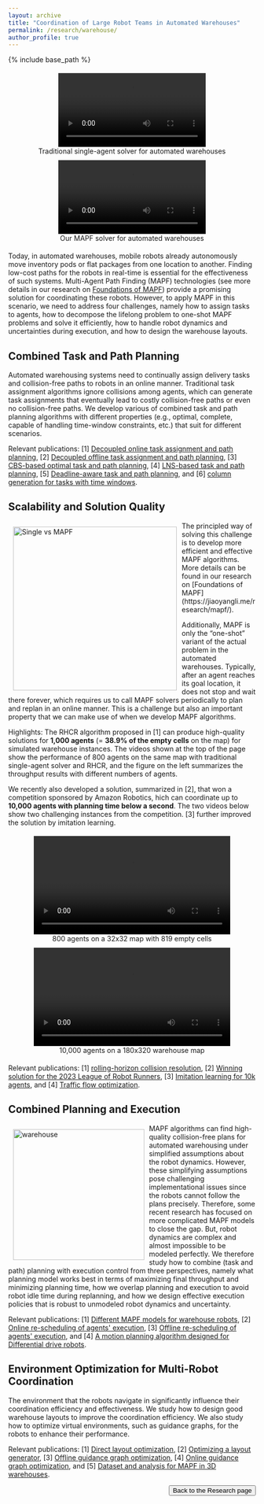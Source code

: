 ```yaml
---
layout: archive
title: "Coordination of Large Robot Teams in Automated Warehouses"
permalink: /research/warehouse/
author_profile: true
---
```


{% include base_path %}

<div style="display: flex; flex-wrap: wrap; text-align: center">
    <div style="min-width:300px;flex: 1;margin: 5px;">
        <video width="300px" autoplay loop controls> 
            <source type="video/mp4" src="https://jiaoyangli.me/images/Single+_800agents-8x.mp4" /> 
        </video>
        <figcaption>Traditional single-agent solver for automated warehouses</figcaption>
    </div>
    <div style="min-width:300px;flex: 1;margin: 5px;">
        <video width="300px" autoplay loop controls> 
            <source type="video/mp4" src="https://jiaoyangli.me/images/PBS_w=10_800agents-8x.mp4" /> 
        </video>
        <figcaption>Our MAPF solver for automated warehouses</figcaption>
    </div>
</div>
<div style="clear:both;"></div>

Today, in automated warehouses, 
mobile robots already autonomously move inventory pods or flat packages from one location to another. 
Finding low-cost paths for the robots in real-time is essential for the effectiveness of such systems. 
Multi-Agent Path Finding (MAPF) technologies
(see more details in our research on <a href="https://jiaoyangli.me/research/mapf/">Foundations of MAPF</a>)
provide a promising solution for coordinating these robots.
However, to apply MAPF in this scenario, we need to address four challenges, namely 
how to assign tasks to agents, 
how to decompose the lifelong problem to one-shot MAPF problems and solve it efficiently,
how to handle robot dynamics and uncertainties during execution, and
how to design the warehouse layouts. 


## Combined Task and Path Planning

Automated warehousing systems need to continually assign delivery tasks and collision-free paths to robots 
in an online manner. Traditional task assignment algorithms ignore collisions among agents, 
which can generate task assignments that eventually lead to costly collision-free paths or even no collision-free paths.
We develop various of combined task and path planning algorithms with different properties 
(e.g., optimal, complete, capable of handling time-window constraints, etc.) that suit for different scenarios.

Relevant publications: 
[1] [Decoupled online task assignment and path planning](https://jiaoyangli.me/publications/MaAAMAS17), 
[2] [Decoupled offline task assignment and path planning](https://jiaoyangli.me/publications/LiuAAMAS19), 
[3] [CBS-based optimal task and path planning](https://jiaoyangli.me/publications/ZhongICRA22), 
[4] [LNS-based task and path planning](https://jiaoyangli.me/publications/XuIROS22),
[5] [Deadline-aware task and path planning](https://jiaoyangli.me/publications/HuangHSI22), and
[6] [column generation for tasks with time windows](https://arxiv.org/abs/2103.08835 "Preprint 2021").


## Scalability and Solution Quality

<img src="https://jiaoyangli.me/images/single-vs-mapf.png" style="float:left;width:250pt;padding:10px;"  alt="Single vs MAPF"/>
The principled way of solving this challenge is to develop more efficient and effective MAPF algorithms. 
More details can be found in our research on [Foundations of MAPF](https://jiaoyangli.me/research/mapf/).

Additionally, MAPF is only the “one-shot” variant of the actual problem in the automated warehouses. 
Typically, after an agent reaches its goal location, it does not stop and wait there forever, 
which requires us to call MAPF solvers periodically to plan and replan in an online manner.
This is a challenge but also an important property that we can make use of when we develop MAPF algorithms.

Highlights:
The RHCR algorithm proposed in [1] can produce high-quality solutions for **1,000 agents** (= **38.9% of the empty cells** on the map) for simulated warehouse instances. 
The videos shown at the top of the page 
show the performance of 800 agents on the same map with traditional single-agent solver and RHCR, and 
the figure on the left summarizes the throughput results with different numbers of agents.

We recently also developed a solution, summarized in [2], that won a competition sponsored by Amazon Robotics, 
hich can coordinate up to **10,000 agents with planning time below a second**. 
The two videos below show two challenging instances from the competition.
[3] further improved the solution by imitation learning. 

<div style="display: flex; flex-wrap: wrap; text-align: center">
    <div style="min-height:200px;flex: 1;margin: 5px;">
        <video height="200px" autoplay loop controls> 
            <source type="video/mp4" src="/images/random-800agents.mp4" /> 
        </video>
        <figcaption>800 agents on a 32x32 map with 819 empty cells</figcaption>
    </div>
    <div style="min-height:200px;flex: 1;margin: 5px;">
        <video height="200px" autoplay loop controls> 
            <source type="video/mp4" src="/images/warehouse-10kagents.mp4" /> 
        </video>
        <figcaption>10,000 agents on a 180x320 warehouse map</figcaption>
    </div>
</div>
<div style="clear:both;"></div>

Relevant publications: 
[1] [rolling-horizon collision resolution](publications/LiAAAI21lifelong),
[2] [Winning solution for the 2023 League of Robot Runners](publications/JiangSoCS24), 
[3] [Imitation learning for 10k agents](publications/JiangICRA25), and
[4] [Traffic flow optimization](/publications/ChenAAAI24).


## Combined Planning and Execution

<img src="https://jiaoyangli.me/images/warehouse-5x.gif" style="float:left;width:200pt;padding:10px;"  alt="warehouse"/>
MAPF algorithms can find high-quality collision-free plans for automated warehousing 
under simplified assumptions about the robot dynamics. 
However, these simplifying assumptions pose challenging implementational issues 
since the robots cannot follow the plans precisely. 
Therefore, some recent  research  has  focused  on  more  complicated MAPF models to close the gap.
But, robot dynamics are complex and almost impossible to be modeled perfectly.
We therefore study how  to combine (task and path) planning with execution control from three perspectives,
namely what planning model works best in terms of maximizing final throughput and minimizing planning time,
how we overlap planning and execution to avoid robot idle time during replanning, 
and how we design effective execution policies that is robust to unmodeled robot dynamics and uncertainty.

Relevant publications: 
[1] [Different MAPF models for warehouse robots](/publications/VaramballySoCS22), 
[2] [Online re-scheduling of agents' execution](/publications/JiangAAAI25),
[3] [Offline re-scheduling of agents' execution](/publications/SuAAAI24), and
[4] [A motion planning algorithm designed for Differential drive robots](/publications/YanAAAI25).

## Environment Optimization for Multi-Robot Coordination
The environment that the robots navigate in significantly influence their coordination efficiency and effectiveness. 
We study how to design good warehouse layouts to improve the coordination efficiency. 
We also study how to optimize virtual environments, such as guidance graphs, for the robots to enhance their performance.  

Relevant publications: 
[1] [Direct layout optimization](/publications/ZhangIJCAI23), 
[2] [Optimizing a layout generator](/publications/ZhangNeurIPS23),
[3] [Offline guidance graph optimization](/publications/JiangAAAI25),
[4] [Online guidance graph optimization](/publications/ZangAAAI25), and
[5] [Dataset and analysis for MAPF in 3D warehouses](/publications/WangICAPS24mapf3d).

<div style="float: right;">
    <button onclick="location.href='https://jiaoyangli.me/research/'" type="button">Back to the Research page</button>
</div>